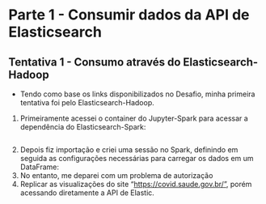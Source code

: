 # Parte 1 - Consumir dados da API de Elasticsearch
## Tentativa 1 - Consumo através do Elasticsearch-Hadoop
- Tendo como base os links disponibilizados no Desafio, minha primeira tentativa foi pelo Elasticsearch-Hadoop.
1. Primeiramente acessei o container do Jupyter-Spark para acessar a dependência do Elasticsearch-Spark:
```

```
2. Depois fiz importação e criei uma sessão no Spark, definindo em seguida as configurações necessárias para carregar os dados em um DataFrame:
3. No entanto, me deparei com um problema de autorização
1. Replicar as visualizações do site “https://covid.saude.gov.br/”, porém acessando diretamente a API de Elastic.
